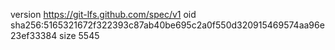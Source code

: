 version https://git-lfs.github.com/spec/v1
oid sha256:5165321672f322393c87ab40be695c2a0f550d320915469574aa96e23ef33384
size 5545
